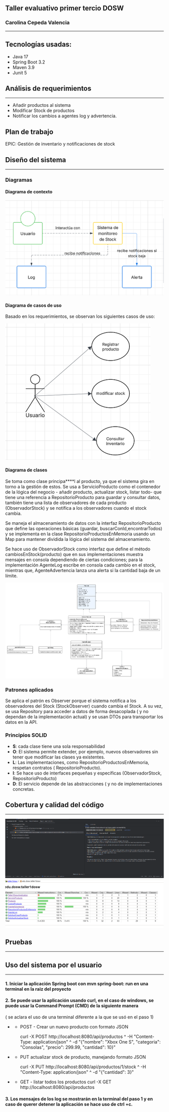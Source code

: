 
## Taller evaluativo primer tercio DOSW
### Carolina Cepeda Valencia
___
## Tecnologías usadas:
* Java 17
*  Spring Boot 3.2
* Maven 3.9
* Junit 5


## Análisis de requerimientos
____

* Añadir productos al sistema
* Modificar Stock de productos
* Notificar los cambios a agentes log y advertencia.

## Plan de trabajo
EPIC: Gestión de inventario y notificaciones de stock



## Diseño del sistema
___
### Diagramas

#### Diagrama de contexto
![diagramaContexto.png](docs/UML/diagramaContexto.png)


#### Diagrama de casos de uso

Basado en los requerimientos, se observan los siguientes casos de uso:

![diagramaCasosUso.png](docs/UML/diagramaCasosUso.png)


#### Diagrama de clases
Se toma como clase principa****l al producto, ya que el sistema
gira en torno a la gestión de estos. Se usa a ServicioProducto como el
contenedor de la lógica del negocio - añadir producto, actualizar stock, listar todo-
que tiene una referencia a RepositorioProducto para guardar y consultar datos, también tiene una
lista de observadores de cada producto (ObservadorStock) y se notifica
a los observadores cuando el stock cambia.

Se maneja el almacenamiento de datos con la interfaz
RepositorioProducto que define las operaciones básicas (guardar, buscarConId,encontrarTodos)
y se implementa en la clase RepositorioProductosEnMemoria usando un Map para mantener
dividida la lógica del sistema del almacenamiento.

Se hace uso de ObservadorStock como interfaz que define
el método cambiosEnStock(producto) que en sus implementaciones muestra
mensajes en consola dependiendo de ciertas condiciones; para la implementación
AgenteLog escribe en consola cada cambio en el stock, mientras que, AgenteAdvertencia
lanza una alerta si la cantidad baja de un límite.

![diagramaclasest1.png](docs/UML/diagramaclasest1.png)


### Patrones aplicados
Se aplica el patrón es Observer porque el sistema
notifica a los observadores del Stock (StockObserver) cuando cambia
el Stock. A su vez, se usa Repository para acceder a datos de forma desacoplada ( y no
dependan de la implementación actual) y se usan DTOs para transportar los datos en la API.

### Principios SOLID
* **S**: cada clase tiene una sola responsabilidad
* **O**: El sistema permite extender, por ejemplo, nuevos observadores
sin tener que modificar las clases ya existentes.
* **L**: Las implementaciones, como RepositorioProductosEnMemoria, respetan
contratos ( RepositorioProducto).
* **I**: Se hace uso de interfaces pequeñas y específicas (ObservadorStock, RepositorioProducto)
* **D**: El servicio depende de las abstracciones ( y no de implementaciones concretas.

## Cobertura y calidad del código
___
![sonarqube.png](docs/imagenes/sonarqube.png)
![coberturajacoco.png](docs/imagenes/coberturajacoco.png)


## Pruebas
___

## Uso del sistema por el usuario
___
#### 1. Iniciar la aplicación Spring boot  con mvn spring-boot: run en una terminal en la raiz del proyecto

#### 2. Se puede usar la aplicación usando curl, en el caso de windows, se puede usar la Command Prompt (CMD) de la siguiente manera
( se aclara el uso de una terminal diferente a la que se usó en el paso 1)
* * POST - Crear un nuevo producto con formato JSON

    curl -X POST http://localhost:8080/api/productos ^
-H "Content-Type: application/json" ^
-d "{\"nombre\": \"Xbox One S\", \"categoria\": \"Consolas\", \"precio\": 299.99, \"cantidad\": 10}"

* * PUT actualizar stock de producto, manejando formato JSON

    curl -X PUT http://localhost:8080/api/productos/1/stock ^
    -H "Content-Type: application/json" ^
    -d "{\"cantidad\": 3}"

* * GET - listar todos los productos
    curl -X GET http://localhost:8080/api/productos

#### 3.  Los mensajes de los log se mostrarán en la terminal del paso 1 y en caso de querer detener la aplicación se hace uso de ctrl +c.